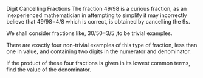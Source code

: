 Digit Cancelling Fractions
The fraction 49/98 is a curious fraction, as an inexperienced mathematician in attempting to simplify it may incorrectly believe that 49/98=4/8
which is correct, is obtained by cancelling the 9s.

We shall consider fractions like, 30/50=3/5 ,to be trivial examples.

There are exactly four non-trivial examples of this type of fraction, less than one in value, and containing two digits in the numerator and denominator.

If the product of these four fractions is given in its lowest common terms, find the value of the denominator.
